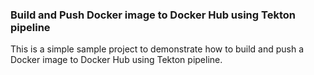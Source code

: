 ### Build and Push Docker image to Docker Hub using Tekton pipeline

This is a simple sample project to demonstrate how to build and push a Docker image to Docker Hub using Tekton pipeline.